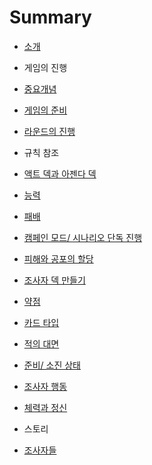 # Summary

* [소개](README.md)

* 게임의 진행
 * [중요개념](KeyConcepts.md)
 * [게임의 준비](Game-Setup.md)
 * [라운드의 진행](Rounds.md)


* 규칙 참조
 * [액트 덱과 아젠다 덱](rulerefs/ActAndAgenda.md)
 * [능력](rulerefs/Abilities.md)
 * [패배](rulerefs/Elimination.md)
 * [캠페인 모드/ 시나리오 단독 진행](rulerefs/CampainStandalone.md)
 * [피해와 공포의 할당](rulerefs/DealingDamageAndHorror.md)
 * [조사자 덱 만들기](rulerefs/DeckBuilding.md)
 * [약점](rulerefs/Weakness.md)
 * [카드 타입](rulerefs/CardTypes.md)
 * [적의 대면](rulerefs/EnemyEngagement.md)
 * [준비/ 소진 상태](rulerefs/ReadyAndExhaust.md)
 * [조사자 행동](rulerefs/Actions.md)
 * [체력과 정신](rulerefs/HealthAndSanity.md)


* 스토리
 * [조사자들](investigators/README.md)
